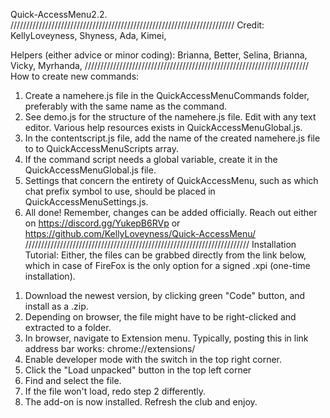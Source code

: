 Quick-AccessMenu2.2.
///////////////////////////////////////////////////////////////////////
Credit:
KellyLoveyness, Shyness, Ada, Kimei,

Helpers (either advice or minor coding):
Brianna, Better, Selina, Brianna, Vicky, Myrhanda, 
///////////////////////////////////////////////////////////////////////
How to create new commands:
1. Create a namehere.js file in the QuickAccessMenuCommands folder, preferably with the same name as the command.
2. See demo.js for the structure of the namehere.js file. Edit with any text editor. Various help resources exists in QuickAccessMenuGlobal.js.
2. In the contentscript.js file, add the name of the created namehere.js file to to QuickAccessMenuScripts array.
4. If the command script needs a global variable, create it in the QuickAccessMenuGlobal.js file.
5. Settings that concern the entirety of QuickAccessMenu, such as which chat prefix symbol to use, should be placed in QuickAccessMenuSettings.js.
6. All done! Remember, changes can be added officially. Reach out either on https://discord.gg/YukepB6RVp or https://github.com/KellyLoveyness/Quick-AccessMenu/
///////////////////////////////////////////////////////////////////////
Installation Tutorial:
Either, the files can be grabbed directly from the link below, which in case of FireFox is the only option for a signed .xpi (one-time installation).
<insert google drive links here for speed>

1. Download the newest version, by clicking green "Code" button, and install as a .zip.
2. Depending on browser, the file might have to be right-clicked and extracted to a folder.
3. In browser, navigate to Extension menu. Typically, posting this in link address bar works: chrome://extensions/
4. Enable developer mode with the switch in the top right corner.
5. Click the "Load unpacked" button in the top left corner
6. Find and select the file.
7. If the file won't load, redo step 2 differently.
8. The add-on is now installed. Refresh the club and enjoy.


 
